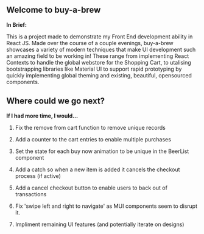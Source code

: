 
## Welcome to buy-a-brew

__In Brief:__ 

This is a project made to demonstrate my Front End development ability in React JS. Made over the course of a couple evenings, buy-a-brew showcases a variety of modern techniques that make UI development such an amazing field to be working in! These range from implementing React Contexts to handle the global webstore for the Shopping Cart, to utalising bootstrapping libraries like Material UI to support rapid prototyping by quickly implementing global theming and existing, beautiful, opensourced components.

## Where could we go next?

__If I had more time, I would...__

1. Fix the remove from cart function to remove unique records

2. Add a counter to the cart entries to enable multiple purchases

3. Set the state for each buy now animation to be unique in the BeerList component

4. Add a catch so when a new item is added it cancels the checkout process (if active) 

5. Add a cancel checkout button to enable users to back out of transactions

6. Fix 'swipe left and right to navigate' as MUI components seem to disrupt it.

7. Impliment remaining UI features (and potentially iterate on designs)